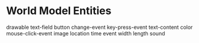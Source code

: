 # World Model Entities
drawable
text-field
button
change-event
key-press-event
text-content
color
mouse-click-event
image
location
time
event
width
length
sound
